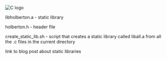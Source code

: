 ![C logo](https://seeklogo.com/images/C/c-programming-language-logo-9B32D017B1-seeklogo.com.png)

libholberton.a - static library 

holberton.h - header file

create_static_lib.sh - script that creates a static library called liball.a from all the .c files in the current directory

link to blog post about static libraries
